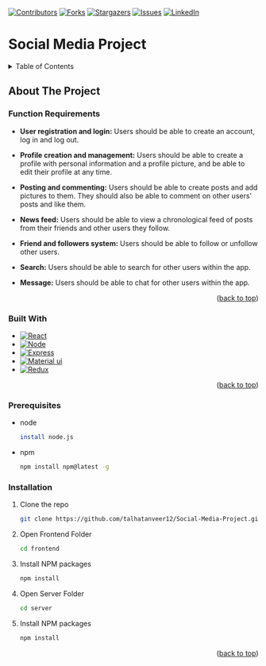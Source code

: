 
<a name="readme-top"></a>


[![Contributors][contributors-shield]][contributors-url]
[![Forks][forks-shield]][forks-url]
[![Stargazers][stars-shield]][stars-url]
[![Issues][issues-shield]][issues-url]
[![LinkedIn][linkedin-shield]][linkedin-url]
# Social Media Project
<!-- TABLE OF CONTENTS -->
<details>
  <summary>Table of Contents</summary>
  <ol>
    <li>
      <a href="#about-the-project">About The Project</a>
      <ul>
        <li><a href="#function-requirement">Function Requirement</a></li>
      </ul>
      <ul>
        <li><a href="#built-with">Built With</a></li>
      </ul>
    </li>
    <li>
      <a href="#getting-started">Getting Started</a>
      <ul>
        <li><a href="#prerequisites">Prerequisites</a></li>
        <li><a href="#installation">Installation</a></li>
      </ul>
    </li>
  </ol>
  </details>

<!-- ABOUT THE PROJECT -->
## About The Project

### Function Requirements

- **User registration and login:** Users should be able to create an account, log in and log out.
    
- **Profile creation and management:** Users should be able to create a profile with personal information and a profile picture, and be able to edit their profile at any time.
- **Posting and commenting:** Users should be able to create posts and add pictures to them. They should also be able to comment on other users' posts and like them.
- **News feed:** Users should be able to view a chronological feed of posts from their friends and other users they follow.
- **Friend and followers system:** Users should be able to follow or unfollow other users.
- **Search:** Users should be able to search for other users within the app.
- **Message:** Users should be able to chat for other users within the app.

<p align="right">(<a href="#readme-top">back to top</a>)</p>

### Built With


* [![React][React.js]][React-url]
* [![Node][Node.js]][Node-url]
* [![Express][Express.js]][Express-url]
* [![Material ui][Material.js]][Material-url]
* [![Redux][Redux.js]][Redux-url]


<p align="right">(<a href="#readme-top">back to top</a>)</p>

### Prerequisites


* node
  ```sh
  install node.js
  ```
* npm
  ```sh
  npm install npm@latest -g
  ```


### Installation



1. Clone the repo
   ```sh
   git clone https://github.com/talhatanveer12/Social-Media-Project.git
   ```
2. Open Frontend Folder
    ```sh
   cd frontend
   ```
3. Install NPM packages
   ```sh
   npm install
   ```
2. Open Server Folder
    ```sh
   cd server
   ```
3. Install NPM packages
   ```sh
   npm install
   ```

<p align="right">(<a href="#readme-top">back to top</a>)</p>


<!-- MARKDOWN LINKS & IMAGES -->
<!-- https://www.markdownguide.org/basic-syntax/#reference-style-links -->
[contributors-shield]: https://img.shields.io/github/contributors/talhatanveer12/Social-Media-Project.svg?style=for-the-badge
[contributors-url]: https://github.com/talhatanveer12/Social-Media-Project/graphs/contributors
[forks-shield]: https://img.shields.io/github/forks/talhatanveer12/Social-Media-Project.svg?style=for-the-badge
[forks-url]: https://github.com/talhatanveer12/Social-Media-Project/network/members
[stars-shield]: https://img.shields.io/github/stars/talhatanveer12/Social-Media-Project.svg?style=for-the-badge
[stars-url]: https://github.com/talhatanveer12/Social-Media-Project/stargazers
[issues-shield]: https://img.shields.io/github/issues/talhatanveer12/Social-Media-Project.svg?style=for-the-badge
[issues-url]: https://github.com/talhatanveer12/Social-Media-Project/issues
[license-shield]: https://img.shields.io/github/license/othneildrew/Best-README-Template.svg?style=for-the-badge
[license-url]: https://github.com/othneildrew/Best-README-Template/blob/master/LICENSE.txt
[linkedin-shield]: https://img.shields.io/badge/-LinkedIn-black.svg?style=for-the-badge&logo=linkedin&colorB=555
[linkedin-url]: https://www.linkedin.com/in/talha-tanveer-48b18b22a/
[product-screenshot]: images/screenshot.png
[Next.js]: https://img.shields.io/badge/next.js-000000?style=for-the-badge&logo=nextdotjs&logoColor=white
[Next-url]: https://nextjs.org/
[Node-url]: https://nodejs.org/en/
[Material-url]: https://mui.com/
[redux-url]: https://redux.js.org/

[React.js]: https://img.shields.io/badge/React.js-20232A?style=for-the-badge&logo=react&logoColor=61DAFB
[Node.js]: https://img.shields.io/badge/node.js-20232A?style=for-the-badge&logo=nodedotjs&logoColor=026e00

[Material.js]: https://img.shields.io/badge/Material-20232A?style=for-the-badge&logo=mui&logoColor=0059B2

[Express.js]: https://img.shields.io/badge/express.js-20232A?style=for-the-badge&logo=EXPRESS&logoColor=000000

[Redux.js]: https://img.shields.io/badge/redux-20232A?style=for-the-badge&logo=redux&logoColor=764abc


[Express-url]: https://expressjs.com/
[React-url]: https://reactjs.org/
[Vue.js]: https://img.shields.io/badge/Vue.js-35495E?style=for-the-badge&logo=vuedotjs&logoColor=4FC08D
[Vue-url]: https://vuejs.org/
[Angular.io]: https://img.shields.io/badge/Angular-DD0031?style=for-the-badge&logo=angular&logoColor=white
[Angular-url]: https://angular.io/
[Svelte.dev]: https://img.shields.io/badge/Svelte-4A4A55?style=for-the-badge&logo=svelte&logoColor=FF3E00
[Svelte-url]: https://svelte.dev/
[Laravel.com]: https://img.shields.io/badge/Laravel-FF2D20?style=for-the-badge&logo=laravel&logoColor=white
[Laravel-url]: https://laravel.com
[Bootstrap.com]: https://img.shields.io/badge/Bootstrap-563D7C?style=for-the-badge&logo=bootstrap&logoColor=white
[Bootstrap-url]: https://getbootstrap.com
[JQuery.com]: https://img.shields.io/badge/jQuery-0769AD?style=for-the-badge&logo=jquery&logoColor=white
[JQuery-url]: https://jquery.com 